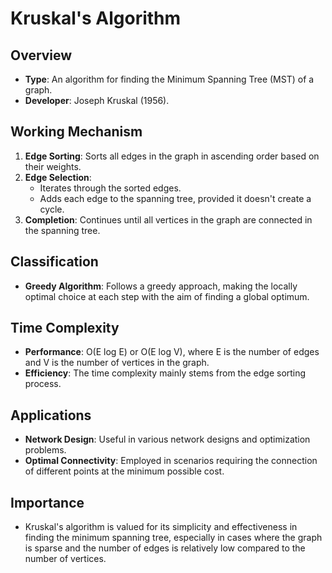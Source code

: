 # Kruskal's Algorithm

## Overview
- **Type**: An algorithm for finding the Minimum Spanning Tree (MST) of a graph.
- **Developer**: Joseph Kruskal (1956).

## Working Mechanism
1. **Edge Sorting**: Sorts all edges in the graph in ascending order based on their weights.
2. **Edge Selection**:
   - Iterates through the sorted edges.
   - Adds each edge to the spanning tree, provided it doesn't create a cycle.
3. **Completion**: Continues until all vertices in the graph are connected in the spanning tree.

## Classification
- **Greedy Algorithm**: Follows a greedy approach, making the locally optimal choice at each step with the aim of finding a global optimum.

## Time Complexity
- **Performance**: O(E log E) or O(E log V), where E is the number of edges and V is the number of vertices in the graph.
- **Efficiency**: The time complexity mainly stems from the edge sorting process.

## Applications
- **Network Design**: Useful in various network designs and optimization problems.
- **Optimal Connectivity**: Employed in scenarios requiring the connection of different points at the minimum possible cost.

## Importance
- Kruskal's algorithm is valued for its simplicity and effectiveness in finding the minimum spanning tree, especially in cases where the graph is sparse and the number of edges is relatively low compared to the number of vertices.
